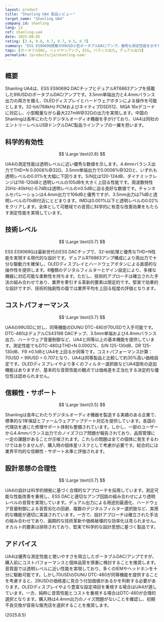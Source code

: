 ```yaml
---
layout: product
title: "Shanling UA4 製品レビュー"
target_name: "Shanling UA4"
company_id: shanling
lang: ja
ref: shanling-ua4
date: 2025-08-05
rating: [3.4, 0.8, 0.7, 0.7, 0.5, 0.7]
summary: "ESS ES9069Q搭載の99USD小型ポータブルDAC/アンプ。優秀な測定性能を示すが、70USDのDUNU DTC-480と比較してコストパフォーマンスは限定的。"
tags: [ポータブルDAC, ヘッドホンアンプ, ESS, バランス出力, デュアル出力]
permalink: /products/ja/shanling-ua4/
---
```


## 概要

Shanling UA4は、ESS ES9069Q DACチップとデュアルRT6863アンプを搭載した99USDのポータブルDAC/アンプです。3.5mm単端出力と4.4mmバランス出力の両方を備え、OLEDディスプレイとハードウェアボタンによる操作を可能とします。32-bit/768kHz PCMおよびネイティブDSD512、MQA 16xデコードに対応し、小型軽量ながら最大227mW@32Ωの出力を実現します。中国のShanlingは長年にわたりデジタルオーディオ機器を手がけており、UA4は同社のエントリーレベルUSBドングルDAC製品ラインアップの一翼を担います。

## 科学的有効性

$$ \Large \text{0.8} $$

UA4の測定性能は透明レベルに近い優秀な数値を示します。4.4mmバランス出力でTHD+N 0.0006%@32Ω、3.5mm単端出力で0.0008%@32Ωと、いずれも透明レベルの0.01%を大幅に下回ります。S/N比は120-124dB、ダイナミックレンジは116-120dBと透明レベルの105dBを大きく上回る性能です。周波数特性20Hz-40kHz(-0.7dB)は透明レベルの±0.5dBに迫る良好な数値です。チャンネルセパレーションは4.4mm出力で106dBと優秀ですが、3.5mm出力は71dBと透明レベルの70dB付近にとどまります。IMDは0.001%以下と透明レベルの0.02%をクリアします。全体として可聴域での音質に科学的に有意な改善効果をもたらす測定性能を実現しています。

## 技術レベル

$$ \Large \text{0.7} $$

ESS ES9069Qは最新世代のESS DACチップで、32-bit処理と優秀なTHD+N性能を実現する現代的な設計です。デュアルRT6863アンプ構成により両出力で十分な駆動力を確保し、OLEDディスプレイとハードウェアボタンによる直感的な操作性を提供します。8種類のデジタルフィルターとゲイン設定により、多様な機器に対応可能な柔軟性を持ちます。ただし、技術的アプローチは確立された手法の組み合わせであり、業界を牽引する革新的要素は限定的です。堅実で効果的な設計ですが、技術的独創性の面では業界平均を上回る程度の評価となります。

## コストパフォーマンス

$$ \Large \text{0.7} $$

UA4の99USDに対し、同等機能のDUNU DTC-480が70USDで入手可能です。DTC-480はデュアルCS43198 DACチップ、3.5mm単端および4.4mmバランス出力、ハードウェア音量制御など、UA4と同等以上の基本機能を提供しています。測定性能でもDTC-480はTHD+N 0.0002%、S/N 125-130dB、DR 125-130dB、FR ±0.1dBとUA4を上回るか同等です。コストパフォーマンス計算：70USD ÷ 99USD = 0.707となり、UA4は同等製品と比較して約30%高い価格設定です。OLEDディスプレイやより多くのフィルター選択肢などUA4固有の追加機能はありますが、基本的な音質性能の観点では価格差を正当化する決定的な優位性は認められません。

## 信頼性・サポート

$$ \Large \text{0.5} $$

Shanlingは長年にわたりデジタルオーディオ機器を製造する実績のある企業で、標準的な1年保証とファームウェアアップデート対応を提供しています。各国の代理店を通じた修理サポート体制も整備されています。しかし、一部のユーザーから4.4mmバランス出力でのノイズフロア問題が報告されており、品質管理に一定の課題があることが示唆されます。これらの問題は全ての個体に発生するわけではありませんが、購入時の個体差リスクとして考慮が必要です。総合的には業界平均的な信頼性・サポート水準と評価されます。

## 設計思想の合理性

$$ \Large \text{0.7} $$

UA4の設計は科学的根拠に基づく合理的なアプローチを採用しています。測定可能な性能改善を重視し、ESS DACと適切なアンプ回路の組み合わせにより透明レベルの音質を実現しています。デュアル出力による用途別最適化、ハードウェア音量制御による音質劣化の回避、複数のデジタルフィルター選択肢など、実用的な機能が適切に実装されています。一方で、設計アプローチは確立された手法の組み合わせであり、画期的な技術革新や価格破壊的な効率化は見られません。オカルト的要素は排除されており、堅実で科学的な設計思想に基づく製品です。

## アドバイス

UA4は優秀な測定性能と使いやすさを両立したポータブルDAC/アンプですが、購入前にコストパフォーマンスと個体品質を慎重に検討することを推奨します。音質面では透明レベルに近い性能を実現しており、多くのIEMやヘッドホンを十分に駆動可能です。しかし70USDのDUNU DTC-480が同等機能を提供することを考慮すると、29USDの価格差に見合う付加価値があるかを判断する必要があります。OLEDディスプレイやより豊富な設定項目を重視する場合はUA4が適しています。一方、純粋に音質性能とコストを重視する場合はDTC-480が合理的選択となります。購入時は4.4mm出力のノイズ問題がないことを確認し、初期不良交換が容易な販売店を選択することを推奨します。

(2025.8.5)
